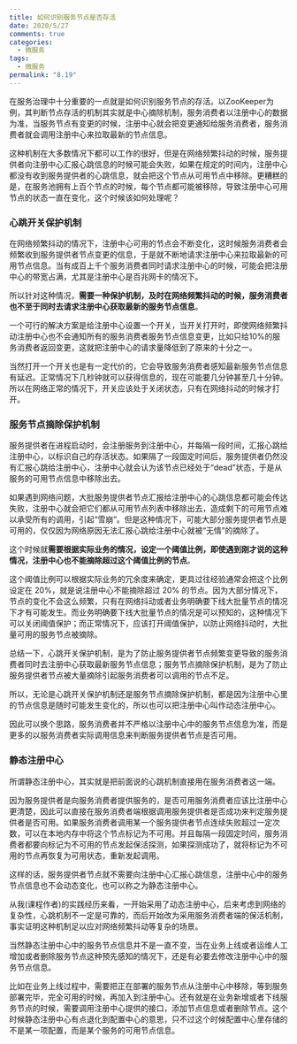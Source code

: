 ```yaml
---
title: 如何识别服务节点是否存活
date: 2020/5/27
comments: true
categories:
  - 微服务
tags:
  - 微服务
permalink: "8.19"
---
```

在服务治理中十分重要的一点就是如何识别服务节点的存活。以ZooKeeper为例，其判断节点存活的机制其实就是中心摘除机制，服务消费者以注册中心的数据为准，当服务节点有变更的时候，注册中心就会把变更通知给服务消费者，服务消费者就会调用注册中心来拉取最新的节点信息。

这种机制在大多数情况下都可以工作的很好，但是在网络频繁抖动的时候，服务提供者向注册中心汇报心跳信息的时候可能会失败，如果在规定的时间内，注册中心都没有收到服务提供者的心跳信息，就会把这个节点从可用节点中移除。更糟糕的是，在服务池拥有上百个节点的时候，每个节点都可能被移除，导致注册中心可用节点的状态一直在变化，这个时候该如何处理呢？

### 心跳开关保护机制

在网络频繁抖动的情况下，注册中心可用的节点会不断变化，这时候服务消费者会频繁收到服务提供者节点变更的信息，于是就不断地请求注册中心来拉取最新的可用节点信息。当有成百上千个服务消费者同时请求注册中心的时候，可能会把注册中心的带宽占满，尤其是注册中心是百兆网卡的情况下。

所以针对这种情况，**需要一种保护机制，及时在网络频繁抖动的时候，服务消费者也不至于同时去请求注册中心获取最新的服务节点信息**。

一个可行的解决方案是给注册中心设置一个开关，当开关打开时，即使网络频繁抖动注册中心也不会通知所有的服务消费者服务节点信息变更，比如只给10%的服务消费者返回变更，这就把注册中心的请求量降低到了原来的十分之一。

当然打开一个开关也是有一定代价的，它会导致服务消费者感知最新服务节点信息有延迟。正常情况下几秒钟就可以获得信息的，现在可能要几分钟甚至几十分钟。所以在网络正常的情况下，开关应该处于关闭状态，只有在网络抖动的时候才打开。

### 服务节点摘除保护机制

服务提供者在进程启动时，会注册服务到注册中心，并每隔一段时间，汇报心跳给注册中心，以标识自己的存活状态。如果隔了一段固定时间后，服务提供者仍然没有汇报心跳给注册中心，注册中心就会认为该节点已经处于“dead”状态，于是从服务的可用节点信息中移除出去。

如果遇到网络问题，大批服务提供者节点汇报给注册中心的心跳信息都可能会传达失败，注册中心就会把它们都从可用节点列表中移除出去，造成剩下的可用节点难以承受所有的调用，引起“雪崩”。但是这种情况下，可能大部分服务提供者节点是可用的，仅仅因为网络原因无法汇报心跳给注册中心就被“无情”的摘除了。

这个时候就**需要根据实际业务的情况，设定一个阈值比例，即使遇到刚才说的这种情况，注册中心也不能摘除超过这个阈值比例的节点**。

这个阈值比例可以根据实际业务的冗余度来确定，更具过往经验通常会把这个比例设定在 20%，就是说注册中心不能摘除超过 20% 的节点。因为大部分情况下，节点的变化不会这么频繁，只有在网络抖动或者业务明确要下线大批量节点的情况下才有可能发生。而业务明确要下线大批量节点的情况是可以预知的，这种情况下可以关闭阈值保护；而正常情况下，应该打开阈值保护，以防止网络抖动时，大批量可用的服务节点被摘除。

总结一下，心跳开关保护机制，是为了防止服务提供者节点频繁变更导致的服务消费者同时去注册中心获取最新服务节点信息；服务节点摘除保护机制，是为了防止服务提供者节点被大量摘除引起服务消费者可以调用的节点不足。

所以，无论是心跳开关保护机制还是服务节点摘除保护机制，都是因为注册中心里的节点信息是随时可能发生变化的，所以也可以把注册中心叫作动态注册中心。

因此可以换个思路，服务消费者并不严格以注册中心中的服务节点信息为准，而是更多的以服务消费者实际调用信息来判断服务提供者节点是否可用。

### 静态注册中心

所谓静态注册中心，其实就是把前面说的心跳机制直接用在服务消费者这一端。

因为服务提供者是向服务消费者提供服务的，是否可用服务消费者应该比注册中心更清楚，因此可以直接在服务消费者端根据调用服务提供者是否成功来判定服务提供者是否可用。如果服务消费者调用某一个服务提供者节点连续失败超过一定次数，可以在本地内存中将这个节点标记为不可用。并且每隔一段固定时间，服务消费者都要向标记为不可用的节点发起保活探测，如果探测成功了，就将标记为不可用的节点再恢复为可用状态，重新发起调用。

这样的话，服务提供者节点就不需要向注册中心汇报心跳信息，注册中心中的服务节点信息也不会动态变化，也可以称之为静态注册中心。

从我(课程作者)的实践经历来看，一开始采用了动态注册中心，后来考虑到网络的复杂性，心跳机制不一定是可靠的，而后开始改为采用服务消费者端的保活机制，事实证明这种机制足以应对网络频繁抖动等复杂的场景。

当然静态注册中心中的服务节点信息并不是一直不变，当在业务上线或者运维人工增加或者删除服务节点这种预先感知的情况下，还是有必要去修改注册中心中的服务节点信息。

比如在业务上线过程中，需要把正在部署的服务节点从注册中心中移除，等到服务部署完毕，完全可用的时候，再加入到注册中心。还有就是在业务新增或者下线服务节点的时候，需要调用注册中心提供的接口，添加节点信息或者删除节点。这个时候静态注册中心有点退化到配置中心的意思，只不过这个时候配置中心里存储的不是某一项配置，而是某个服务的可用节点信息。
